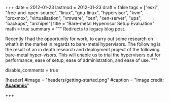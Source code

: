 +++
date = 2012-01-23
lastmod = 2012-01-23
draft = false
tags = ["esxi", "free-and-open-source", "linux", "gnu-linux", "hypervisor", "kvm", "proxmox", "virtualisation", "vmware", "xen", "xen-server", "ups", "backups", "archipel"]
title = "Bare-metal Hypervisor Setup Evaluation"
math = true
summary = """
Redirects to legacy blog post.

Recently I had the opportunity for work, to carry out some research on what’s in the market in regards to bare-metal hypervisors. The following is the result of an in depth research and deployment project of the following bare-metal hyper-visors. This will enable us to trial the hypervisors out for performance, ease of setup, ease of administration, and ease of use.
"""

disable_comments = true

[header]
#image = "headers/getting-started.png"
#caption = "Image credit: [**Academic**](https://github.com/gcushen/hugo-academic/)"

+++

<html>
  <head>
    <title>Bare-metal Hypervisor Setup Evaluation</title>
    <link rel="canonical" href="https://binarymist.wordpress.com/2012/01/23/bare-metal-hypervisor-setup-evaluation/"/>
    <meta http-equiv="content-type" content="text/html; charset=utf-8"/>
    <meta http-equiv="refresh" content="2; url=https://binarymist.wordpress.com/2012/01/23/bare-metal-hypervisor-setup-evaluation/"/>
  </head>
</html>
